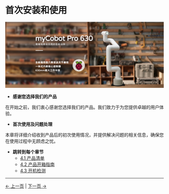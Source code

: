 # 首次安装和使用
![630宣传图](../resources/4-FirstInstallAndUse/pro%20630%20cn.png)

- **感谢您选择我们的产品**
  
在开始之前，我们衷心感谢您选择我们的产品。我们致力于为您提供卓越的用户体验。

- **首次使用及问题处理**

本章将详细介绍收到产品后的初次使用情况，并提供解决问题的相关信息，确保您在使用过程中无顾虑之忧。
- **跳转到每个章节**
   - [4.1 产品清单](4.1.1-产品清单.md)
   - [4.2 产品开箱指南](4.1.2-产品开箱.md)
   - [4.3 开机检测](4.1.3-开机检测.md)


---
[← 上一页](../3-UserNotes/3.4-FAQsandSolutions.md) | [下一页 →](./4.1-ProductStandardList.md)